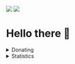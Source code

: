 <p align="left">
  <img src="https://komarev.com/ghpvc/?username=RadonCoding&label=Visitor count&color=292f33&style=for-the-badge"/>
  <img src="https://dcbadge.vercel.app/api/shield/705767051586830419"/>
</p>

<h1>Hello there 👋</h1>

<details>
  <summary>Donating</summary>
   <label>BTC: bc1qclp38ttjy3nad0r5ca2skkjtyrma7ssg2ctady</label></br>
  <label>ETH: 0x1DC20DB2985b14cA483071c29dC0eDdCbF100019</label></br>
  <label>LTC: LTtv4qaKDXUaqFjzzBFDLhYUiMTHQtV1Rc</label></br>
</details>

<details>
  <summary>Statistics</summary>
  
  <p align="center">
    <img src="https://github-readme-stats.vercel.app/api?username=RadonCoding&hide_border=true&show_icons=true&include_all_commits=true&show_icons=true&title_color=fff&icon_color=ffffff&text_color=ffffff&bg_color=00000000" />
    <img src="https://github-readme-stats.vercel.app/api/top-langs/?username=RadonCoding&hide_border=true&layout=compact&show_icons=true&title_color=fff&icon_color=ffffff&text_color=ffffff&bg_color=00000000" />
  </p>
</details>
